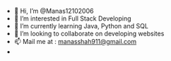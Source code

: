 - 👋 Hi, I’m @Manas12102006
- 👀 I’m interested in Full Stack Developing
- 🌱 I’m currently learning Java, Python and SQL
- 💞️ I’m looking to collaborate on developing websites
- 📫 Mail me at : manasshah911@gmail.com
- 

<!---
Manas12102006/Manas12102006 is a ✨ special ✨ repository because its `README.md` (this file) appears on your GitHub profile.
You can click the Preview link to take a look at your changes.
--->
